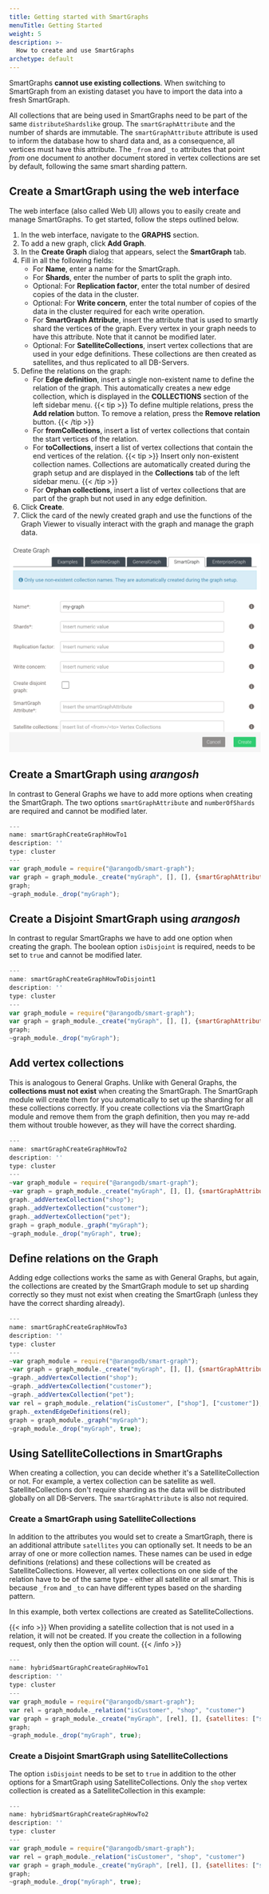 ```yaml
---
title: Getting started with SmartGraphs
menuTitle: Getting Started
weight: 5
description: >-
  How to create and use SmartGraphs
archetype: default
---
```

SmartGraphs **cannot use existing collections**. When switching to SmartGraph
from an existing dataset you have to import the data into a fresh SmartGraph.

All collections that are being used in SmartGraphs need to be part of the same
`distributeShardslike` group. The `smartGraphAttribute` and the number of
shards are immutable.
The `smartGraphAttribute` attribute is used to inform the database how to shard
data and, as a consequence, all vertices must have this attribute. The `_from`
and `_to` attributes that point _from_ one document _to_ another document
stored in vertex collections are set by default, following the same smart
sharding pattern.

## Create a SmartGraph using the web interface

The web interface (also called Web UI) allows you to easily create and manage
SmartGraphs. To get started, follow the steps outlined below.

1. In the web interface, navigate to the **GRAPHS** section.
2. To add a new graph, click **Add Graph**.
3. In the **Create Graph** dialog that appears, select the
   **SmartGraph** tab.
4. Fill in all the following fields:
   - For **Name**, enter a name for the SmartGraph.
   - For **Shards**, enter the number of parts to split the graph into.
   - Optional: For **Replication factor**, enter the total number of
     desired copies of the data in the cluster.
   - Optional: For **Write concern**, enter the total number of copies
     of the data in the cluster required for each write operation.
   - For **SmartGraph Attribute**, insert the attribute that is used to
     smartly shard the vertices of the graph. Every vertex in your graph
     needs to have this attribute. Note that it cannot be modified later.
   - Optional: For **SatelliteCollections**, insert vertex collections
     that are used in your edge definitions. These collections are
     then created as satellites, and thus replicated to all DB-Servers.
5. Define the relations on the graph:       
   - For **Edge definition**, insert a single non-existent name to define
     the relation of the graph. This automatically creates a new edge
     collection, which is displayed in the **COLLECTIONS** section of the
     left sidebar menu.
     {{< tip >}}
     To define multiple relations, press the **Add relation** button.
     To remove a relation, press the **Remove relation** button.
     {{< /tip >}}
   - For **fromCollections**, insert a list of vertex collections
     that contain the start vertices of the relation.
   - For **toCollections**, insert a list of vertex collections that
     contain the end vertices of the relation.
   {{< tip >}}
   Insert only non-existent collection names. Collections are automatically
   created during the graph setup and are displayed in the
   **Collections** tab of the left sidebar menu.
   {{< /tip >}}
   - For **Orphan collections**, insert a list of vertex collections
     that are part of the graph but not used in any edge definition.
6. Click **Create**. 
7. Click the card of the newly created graph and use the functions of the Graph
   Viewer to visually interact with the graph and manage the graph data.

![Create SmartGraph](../../../images/Create-SmartGraph.png)   

## Create a SmartGraph using *arangosh*

In contrast to General Graphs we have to add more options when creating the
SmartGraph. The two options `smartGraphAttribute` and `numberOfShards` are
required and cannot be modified later. 

```js
---
name: smartGraphCreateGraphHowTo1
description: ''
type: cluster
---
var graph_module = require("@arangodb/smart-graph");
var graph = graph_module._create("myGraph", [], [], {smartGraphAttribute: "region", numberOfShards: 9});
graph;
~graph_module._drop("myGraph");
```

## Create a Disjoint SmartGraph using *arangosh*

In contrast to regular SmartGraphs we have to add one option when creating the
graph. The boolean option `isDisjoint` is required, needs to be set to `true`
and cannot be modified later. 

```js
---
name: smartGraphCreateGraphHowToDisjoint1
description: ''
type: cluster
---
var graph_module = require("@arangodb/smart-graph");
var graph = graph_module._create("myGraph", [], [], {smartGraphAttribute: "region", numberOfShards: 9, isDisjoint: true});
graph;
~graph_module._drop("myGraph");
```

## Add vertex collections

This is analogous to General Graphs. Unlike with General Graphs, the
**collections must not exist** when creating the SmartGraph. The SmartGraph
module will create them for you automatically to set up the sharding for all
these collections correctly. If you create collections via the SmartGraph
module and remove them from the graph definition, then you may re-add them
without trouble however, as they will have the correct sharding.

```js
---
name: smartGraphCreateGraphHowTo2
description: ''
type: cluster
---
~var graph_module = require("@arangodb/smart-graph");
~var graph = graph_module._create("myGraph", [], [], {smartGraphAttribute: "region", numberOfShards: 9});
graph._addVertexCollection("shop");
graph._addVertexCollection("customer");
graph._addVertexCollection("pet");
graph = graph_module._graph("myGraph");
~graph_module._drop("myGraph", true);
```

## Define relations on the Graph

Adding edge collections works the same as with General Graphs, but again, the
collections are created by the SmartGraph module to set up sharding correctly
so they must not exist when creating the SmartGraph (unless they have the
correct sharding already).

```js
---
name: smartGraphCreateGraphHowTo3
description: ''
type: cluster
---
~var graph_module = require("@arangodb/smart-graph");
~var graph = graph_module._create("myGraph", [], [], {smartGraphAttribute: "region", numberOfShards: 9});
~graph._addVertexCollection("shop");
~graph._addVertexCollection("customer");
~graph._addVertexCollection("pet");
var rel = graph_module._relation("isCustomer", ["shop"], ["customer"]);
graph._extendEdgeDefinitions(rel);
graph = graph_module._graph("myGraph");
~graph_module._drop("myGraph", true);
```

## Using SatelliteCollections in SmartGraphs

When creating a collection, you can decide whether it's a SatelliteCollection
or not. For example, a vertex collection can be satellite as well. 
SatelliteCollections don't require sharding as the data will be distributed
globally on all DB-Servers. The `smartGraphAttribute` is also not required.

### Create a SmartGraph using SatelliteCollections

In addition to the attributes you would set to create a SmartGraph, there is an
additional attribute `satellites` you can optionally set. It needs to be an array of
one or more collection names. These names can be used in edge definitions
(relations) and these collections will be created as SatelliteCollections.
However, all vertex collections on one side of the relation have to be of
the same type - either all satellite or all smart. This is because `_from`
and `_to` can have different types based on the sharding pattern.

In this example, both vertex collections are created as SatelliteCollections.

{{< info >}}
When providing a satellite collection that is not used in a relation,
it will not be created. If you create the collection in a following
request, only then the option will count.
{{< /info >}}

```js
---
name: hybridSmartGraphCreateGraphHowTo1
description: ''
type: cluster
---
var graph_module = require("@arangodb/smart-graph");
var rel = graph_module._relation("isCustomer", "shop", "customer")
var graph = graph_module._create("myGraph", [rel], [], {satellites: ["shop", "customer"], smartGraphAttribute: "region", numberOfShards: 9});
graph;
~graph_module._drop("myGraph", true);
```

### Create a Disjoint SmartGraph using SatelliteCollections

The option `isDisjoint` needs to be set to `true` in addition to the other
options for a SmartGraph using SatelliteCollections. Only the `shop` vertex collection is created
as a SatelliteCollection in this example:

```js
---
name: hybridSmartGraphCreateGraphHowTo2
description: ''
type: cluster
---
var graph_module = require("@arangodb/smart-graph");
var rel = graph_module._relation("isCustomer", "shop", "customer")
var graph = graph_module._create("myGraph", [rel], [], {satellites: ["shop"], smartGraphAttribute: "region", isDisjoint: true, numberOfShards: 9});
graph;
~graph_module._drop("myGraph", true);
```
